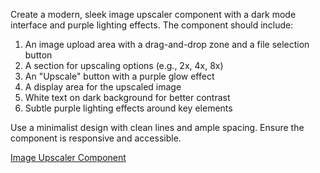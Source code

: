 Create a modern, sleek image upscaler component with a dark mode interface and purple lighting effects. The component should include:

1. An image upload area with a drag-and-drop zone and a file selection button
2. A section for upscaling options (e.g., 2x, 4x, 8x)
3. An "Upscale" button with a purple glow effect
4. A display area for the upscaled image
5. White text on dark background for better contrast
6. Subtle purple lighting effects around key elements

Use a minimalist design with clean lines and ample spacing. Ensure the component is responsive and accessible.

[Image Upscaler Component](https://v0.dev/chat?q=Create%20a%20modern%2C%20sleek%20image%20upscaler%20component%20with%20a%20dark%20mode%20interface%20and%20purple%20lighting%20effects.%20The%20component%20should%20include%3A%0A%0A1.%20An%20image%20upload%20area%20with%20a%20drag-and-drop%20zone%20and%20a%20file%20selection%20button%0A2.%20A%20section%20for%20upscaling%20options%20(e.g.%2C%202x%2C%204x%2C%208x)%0A3.%20An%20%22Upscale%22%20button%20with%20a%20purple%20glow%20effect%0A4.%20A%20display%20area%20for%20the%20upscaled%20image%0A5.%20White%20text%20on%20dark%20background%20for%20better%20contrast%0A6.%20Subtle%20purple%20lighting%20effects%20around%20key%20elements%0A%0AUse%20a%20minimalist%20design%20with%20clean%20lines%20and%20ample%20spacing.%20Ensure%20the%20component%20is%20responsive%20and%20accessible.)